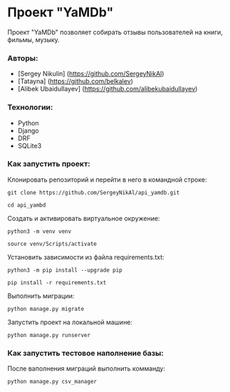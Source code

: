 # Проект "YaMDb"
Проект "YaMDb" позволяет собирать отзывы пользователей на книги, фильмы, музыку.

### Авторы:
- [Sergey Nikulin] (https://github.com/SergeyNikAl)
- [Tatayna] (https://github.com/belkalev)
- [Alibek Ubaidullayev] (https://github.com/alibekubaidullayev)

### Технологии:
- Python
- Django
- DRF
- SQLite3

### Как запустить проект:

Клонировать репозиторий и перейти в него в командной строке:

```
git clone https://github.com/SergeyNikAl/api_yamdb.git
```

```
cd api_yambd
```

Cоздать и активировать виртуальное окружение:

```
python3 -m venv venv
```

```
source venv/Scripts/activate
```

Установить зависимости из файла requirements.txt:

```
python3 -m pip install --upgrade pip
```

```
pip install -r requirements.txt
```
Выполнить миграции:
```
python manage.py migrate
```
Запустить проект на локальной машине:
```
python manage.py runserver
```

### Как запустить тестовое наполнение базы:
После ваполнения миграций выполнить комманду:
```
python manage.py csv_manager
```